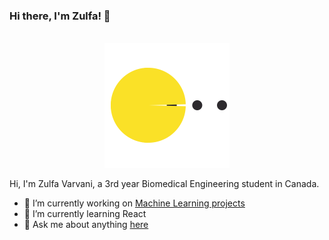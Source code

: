 ### Hi there, I'm Zulfa! 👋

<div align="center">
	<br>
	<img src="https://raw.githubusercontent.com/Aniket965/Aniket965/master/pacman.svg?sanitize=true" width="200" height="200">
</div>

Hi, I'm Zulfa Varvani, a 3rd year Biomedical Engineering student in Canada.

- 🔭 I’m currently working on [Machine Learning projects](https://github.com/Zulfa-Varvani/ML-things)
- 🌱 I’m currently learning React
- 💬 Ask me about anything [here](https://github.com/Zulfa-Varvani/Zulfa-Varvani/issues)
